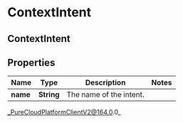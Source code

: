 # ContextIntent

## ContextIntent

## Properties

|Name | Type | Description | Notes|
|------------ | ------------- | ------------- | -------------|
| **name** | **String** | The name of the intent. | |



_PureCloudPlatformClientV2@164.0.0_
